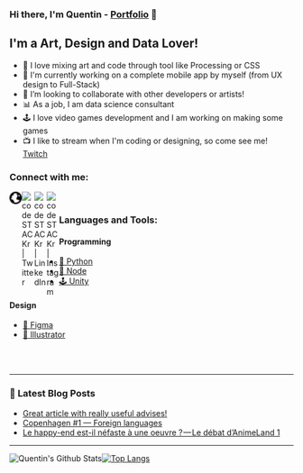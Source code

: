 ### Hi there, I'm Quentin - [Portfolio][website] 🎉

## I'm a Art, Design and Data Lover!
- 🎨 I love mixing art and code through tool like Processing or CSS
- 📱 I'm currently working on a complete mobile app by myself (from UX design to Full-Stack)
- 👯 I’m looking to collaborate with other developers or artists!
- 📊 As a job, I am data science consultant
- 🕹 I love video games development and I am working on making some games
- 📺 I like to stream when I'm coding or designing, so come see me! [Twitch][twitch]

### Connect with me:

[<img align="left" alt="codeSTACKr.com" width="22px" src="https://raw.githubusercontent.com/iconic/open-iconic/master/svg/globe.svg" />][website]
[<img align="left" alt="codeSTACKr | Twitter" width="22px" src="https://cdn.jsdelivr.net/npm/simple-icons@v3/icons/twitter.svg" />][twitter]
[<img align="left" alt="codeSTACKr | LinkedIn" width="22px" src="https://cdn.jsdelivr.net/npm/simple-icons@v3/icons/linkedin.svg" />][linkedin]
[<img align="left" alt="codeSTACKr | Instagram" width="22px" src="https://cdn.jsdelivr.net/npm/simple-icons@v3/icons/instagram.svg" />][twitch]

<br />

### Languages and Tools:

#### Programming

- [🐍 Python](https://www.python.org/)
- [🔗 Node](https://nodejs.org/en/)
- [🕹 Unity](https://unity.com/)

#### Design

- [🍧 Figma](https://www.figma.com/)
- [🎨 Illustrator](https://www.adobe.com/products/illustrator.html)

<br />
<br />

---

### 📕 Latest Blog Posts
<!-- BLOG-POST-LIST:START -->
- [Great article with really useful advises!](https://medium.com/@Miionu/great-article-with-really-useful-advises-3c30700bef4b?source=rss-632926c8cf4f------2)
- [Copenhagen #1 — Foreign languages](https://medium.com/quentinrospars/copenhagen-1-foreign-languages-dce437e6ab16?source=rss-632926c8cf4f------2)
- [Le happy-end est-il néfaste à une oeuvre ? — Le débat d’AnimeLand 1](https://medium.com/@Miionu/les-happy-ends-6eb14b5236e?source=rss-632926c8cf4f------2)
<!-- BLOG-POST-LIST:END -->

---

<img align="left" alt="Quentin's Github Stats" src="https://github-readme-stats.vercel.app/api?username=qrospars&show_icons=true&hide_border=true&count_private=true" />

[![Top Langs](https://github-readme-stats.vercel.app/api/top-langs/?username=qrospars)](https://qrospars.github.io/portfolio/)

[website]: https://qrospars.github.io/portfolio/
[twitter]: https://twitter.com/Miionu
[twitch]: https://www.twitch.tv/miionu
[linkedin]: https://www.linkedin.com/in/quentin-rospars-a073b6150/
